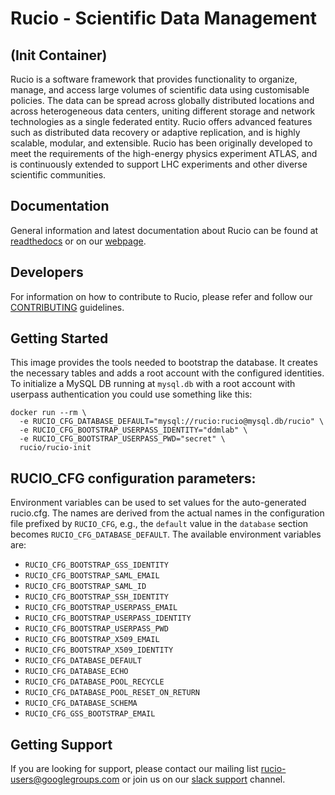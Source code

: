 # Rucio - Scientific Data Management

## (Init Container)

Rucio is a software framework that provides functionality to organize, manage, and access large volumes of scientific data using customisable policies. The data can be spread across globally distributed locations and across heterogeneous data centers, uniting different storage and network technologies as a single federated entity. Rucio offers advanced features such as distributed data recovery or adaptive replication, and is highly scalable, modular, and extensible. Rucio has been originally developed to meet the requirements of the high-energy physics experiment ATLAS, and is continuously extended to support LHC experiments and other diverse scientific communities.

## Documentation

General information and latest documentation about Rucio can be found at [readthedocs](https://rucio.readthedocs.io) or on our [webpage](https://rucio.cern.ch).

## Developers

For information on how to contribute to Rucio, please refer and follow our [CONTRIBUTING](<https://github.com/rucio/rucio/blob/master/CONTRIBUTING.rst>) guidelines.

## Getting Started

This image provides the tools needed to bootstrap the database. It creates the necessary tables and adds a root account with the configured identities. To initialize a MySQL DB running at `mysql.db` with a root account with userpass authentication you could use something like this:

    docker run --rm \
      -e RUCIO_CFG_DATABASE_DEFAULT="mysql://rucio:rucio@mysql.db/rucio" \
      -e RUCIO_CFG_BOOTSTRAP_USERPASS_IDENTITY="ddmlab" \
      -e RUCIO_CFG_BOOTSTRAP_USERPASS_PWD="secret" \
      rucio/rucio-init

## RUCIO_CFG configuration parameters:

Environment variables can be used to set values for the auto-generated rucio.cfg. The names are derived from the actual names in the configuration file prefixed by `RUCIO_CFG`, e.g., the `default` value in the `database` section becomes `RUCIO_CFG_DATABASE_DEFAULT`.
The available environment variables are:

* `RUCIO_CFG_BOOTSTRAP_GSS_IDENTITY`
* `RUCIO_CFG_BOOTSTRAP_SAML_EMAIL`
* `RUCIO_CFG_BOOTSTRAP_SAML_ID`
* `RUCIO_CFG_BOOTSTRAP_SSH_IDENTITY`
* `RUCIO_CFG_BOOTSTRAP_USERPASS_EMAIL`
* `RUCIO_CFG_BOOTSTRAP_USERPASS_IDENTITY`
* `RUCIO_CFG_BOOTSTRAP_USERPASS_PWD`
* `RUCIO_CFG_BOOTSTRAP_X509_EMAIL`
* `RUCIO_CFG_BOOTSTRAP_X509_IDENTITY`
* `RUCIO_CFG_DATABASE_DEFAULT`
* `RUCIO_CFG_DATABASE_ECHO`
* `RUCIO_CFG_DATABASE_POOL_RECYCLE`
* `RUCIO_CFG_DATABASE_POOL_RESET_ON_RETURN`
* `RUCIO_CFG_DATABASE_SCHEMA`
* `RUCIO_CFG_GSS_BOOTSTRAP_EMAIL`

## Getting Support

If you are looking for support, please contact our mailing list rucio-users@googlegroups.com
or join us on our [slack support](<https://rucio.slack.com/messages/#support>) channel.